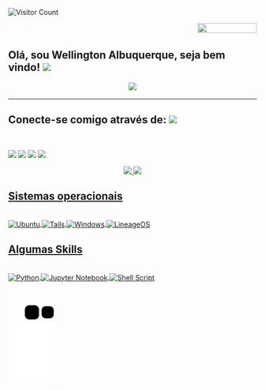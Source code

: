 ![Visitor Count](https://profile-counter.glitch.me/wellalbuquerque/count.svg)
<div style="text-align: right">
<img src="https://jojoee.jojoee.com/api/utcnow?refresh" width="120" height="20">
</div>

## Olá, sou Wellington Albuquerque, seja bem vindo! <img src="https://media.giphy.com/media/ZNFmtw8hXOJu8/giphy.gif" width="50">

<p align="center">
<img src="https://readme-typing-svg.herokuapp.com/?duration=15000&color=3164F7&height=100&lines=Como+posso+ajudar%3F&size=25&center=true&vCenter=true&lines=Como+posso+ajudar%3F;Open+Source+Contributor">
</p>

----

## Conecte-se comigo através de: <img src="https://media2.giphy.com/media/du3J3cXyzhj75IOgvA/giphy.gif?cid=ecf05e47fzu2s1k6xoqp94hs7gta1brc34wp5b50fcsgug2k&rid=giphy.gif&ct=g" width="50">
<br>
<div> 
  
  <a href="https://www.linkedin.com/in/wellalbuquerque" target="_blank"><img src="https://img.shields.io/badge/-LinkedIn-%230077B5?style=for-the-badge&logo=linkedin&logoColor=white" target="_blank"></a>
 	<a href="https://t.me/in/wellalbuquerque" target="_blank"><img src="https://img.shields.io/badge/Telegram-2CA5E0?style=for-the-badge&logo=telegram&logoColor=white" target="_blank"></a>
 <a href="https://discord.gg/874410753279553576" target="_blank"><img src="https://img.shields.io/badge/Discord-7289DA?style=for-the-badge&logo=discord&logoColor=white" target="_blank"></a> 
  <a href = "mailto:wellalbuquerquewell@live.com"><img src="https://img.shields.io/badge/Microsoft_Outlook-0078D4?style=for-the-badge&logo=microsoft-outlook&logoColor=white" target="_blank"></a>
  
</div>
<div align="center">
  <a href="https://github.com/wellalbuquerque">
  <img height="180em" src="https://github-readme-stats.vercel.app/api?username=wellalbuquerque&show_icons=true&theme=dracula&include_all_commits=true&count_private=true"/>
  <img height="180em" src="https://github-readme-stats.vercel.app/api/top-langs/?username=wellalbuquerque&layout=compact&langs_count=7&theme=dracula"/>
    
</div>

  ## Sistemas operacionais
  <div style="display: inline_block"><br>
  <img align="center" alt="Ubuntu" height="28" width="94" src="https://img.shields.io/badge/Ubuntu-E95420?style=for-the-badge&logo=ubuntu&logoColor=white">
  <img align="center" alt="Tails" height="28" width="94" src="https://img.shields.io/badge/Tails%20-56347C?&style=for-the-badge&logo=tails&logoColor=white">
  <img align="center" alt="Windows" height="28" width="94" src="https://img.shields.io/badge/Windows-0078D6?style=for-the-badge&logo=windows&logoColor=white">
  <img align="center" alt="LineageOS" height="28" width="94" src="https://img.shields.io/badge/Android-3DDC84?style=for-the-badge&logo=android&logoColor=white">
  
</div>
  
## Algumas Skills
  <div style="display: inline_block"><br>
  <img align="center" alt="Python" height="28" width="94" src="https://img.shields.io/badge/Python-3776AB?style=for-the-badge&logo=python&logoColor=white">
  <img align="center" alt="Jupyter Notebook" height="28" width="94" src="https://img.shields.io/badge/Made%20with-Jupyter-orange?style=for-the-badge&logo=Jupyter">
  <img align="center" alt="Shell Script" height="28" width="94" src="https://img.shields.io/badge/Shell_Script-121011?style=for-the-badge&logo=gnubash&logoColor=white">
 
</div>
  
  <div> 

  ![Snake animation](https://github.com/wellalbuquerque/wellalbuquerque/blob/output/github-contribution-grid-snake.svg)
 
</div>
  

  

<!--
**wellalbuquerque/wellalbuquerque** is a ✨ _special_ ✨ repository because its `README.md` (this file) appears on your GitHub profile.




  

